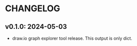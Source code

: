 # CHANGELOG

## v0.1.0: 2024-05-03
- draw.io graph explorer tool release. This output is only dict.
